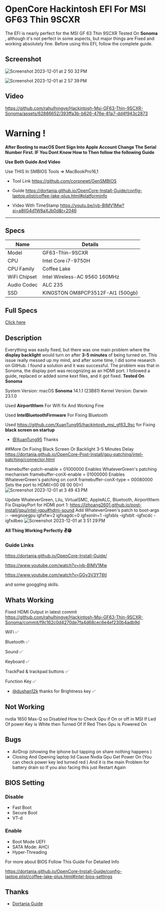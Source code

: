 
# OpenCore Hackintosh EFI For MSI GF63 Thin 9SCXR 

The EFI is nearly perfect for the MSI GF 63 Thin 9SCXR Tested On  **Sonoma** , although it's not perfect in some aspects, but major things are Fixed and working absolutely fine. Before using this EFI, follow the complete guide.
## Screenshot
![Screenshot 2023-12-01 at 2 50 32 PM](https://github.com/rahulhingve/Hackintosh-Msi-GF63-Thin-9SCXR-Sonoma/assets/62886652/b8c63940-25a5-463f-8a3e-4fff7a271c4a)

![Screenshot 2023-12-01 at 2 57 39 PM](https://github.com/rahulhingve/Hackintosh-Msi-GF63-Thin-9SCXR-Sonoma/assets/62886652/9f1e7460-a8b0-483b-a267-2cc28a7ab4c0)



## Video




https://github.com/rahulhingve/Hackintosh-Msi-GF63-Thin-9SCXR-Sonoma/assets/62886652/393ffa3b-b626-476e-81a7-dd4f943c2873










# Warning !

**After Booting to macOS Dont Sign Into Apple Account Change The Serial Number  First. IF You Dont Know How to Then follow the following Guide**

**Use Both Guide And Video**

Use THIS In SMBIOS Tools =>    MacBookPro16,1


- Tool Link
https://github.com/corpnewt/GenSMBIOS

-  Guide
https://dortania.github.io/OpenCore-Install-Guide/config-laptop.plist/coffee-lake-plus.html#platforminfo

- Video With TimeStamp
https://youtu.be/jvb-BIMV1Mw?si=a8llG4d1W8aXJb0d&t=2046
<hr>

## Specs













| Name             | Details                                                                |
| ----------------- | ------------------------------------------------------------------ |
|Model|GF63-Thin-9SCXR|
| CPU | Intel Core i7-9750H   |
| CPU Family |  Coffee Lake  |
| WiFi Chipset |Intel Wireless-AC 9560 160MHz  |
| Audio Codec |  ALC 235  |
| SSD |  KINGSTON OM8PCP3512F-AI1 (500gb) |




## Full Specs

[Click here](https://www.msi.com/Laptop/GF63-Thin-9SCXR/Specification)


## Description

Everything was easily fixed, but there was one main problem where the **display backlight** would turn on after **3-5 minutes** of being turned on. This issue really messed up my mind, and after some time, I did some research on GitHub. I found a solution and it was successful. The problem was that in Sonoma, the display port was recognizing as an HDMI port. I followed a guide, replaced or added some kext files, and it got fixed.
**Tested On Sonoma**

   System Version:	macOS **Sonoma** 14.1.1 (23B81)
  Kernel Version:	Darwin 23.1.0

Used **AirportItlwm** For Wifi fix And Working Fine

Used **IntelBluetoothFirmware** For Fixing Bluetooth

Used https://github.com/XuanTung95/hackintosh_msi_gf63_9sc for Fixing **black screen on startup**
- [@XuanTung95](https://github.com/XuanTung95) Thanks

##More On Fixing Black Screen Or Backlight 3-5 Minutes Delay 
https://dortania.github.io/OpenCore-Post-Install/gpu-patching/intel-patching/connector.html

framebuffer-patch-enable = 01000000 Enables WhateverGreen's patching mechanism framebuffer-conX-enable = 01000000 Enables WhateverGreen's patching on conX framebuffer-conX-type = 00080000 Sets the port to HDMI(<00 08 00 00>)
![Screenshot 2023-12-01 at 3 49 43 PM](https://github.com/rahulhingve/Hackintosh-Msi-GF63-Thin-9SCXR-Sonoma/assets/62886652/a783eb94-7155-49a0-ba90-a8fd1044c366)




Update WhateverGreen, Lilu, VirtualSMC, AppleALC, Bluetooth, Airportltlwm
Fix DisplayPort for HDMI port 1: https://lzhoang2601.github.io/post-install/gpu/intel-igpu#hdmi-sound
Add WhateverGreen's patch to boot-args :-  -wegnoegpu igfxfw=2 igfxagdc=0  igfxonln=1 -igfxbls -igfxblt -igfxcdc -igfxdbeo
![Screenshot 2023-12-01 at 3 51 29 PM](https://github.com/rahulhingve/Hackintosh-Msi-GF63-Thin-9SCXR-Sonoma/assets/62886652/fa29786e-e9ee-4116-8ceb-4fc9ddbf6c6e)


**All Thing Working Perfectly ✌😁**


### Guide Links
https://dortania.github.io/OpenCore-Install-Guide/

https://www.youtube.com/watch?v=jvb-BIMV1Mw  

https://www.youtube.com/watch?v=GGy3V3YT6tI

and some googgling skills.

##  Whats Working 
Fixed HDMI Output in latest commit
https://github.com/rahulhingve/Hackintosh-Msi-GF63-Thin-9SCXR-Sonoma/commit/f9c162c0d4270de7fa4d68cec6e4ef230b4adb9d

WiFi      ✅

Bluetooth ✅

Sound    ✅

Keyboard ✅

TrackPad  & trackpad buttons ✅

Function Key ✅

- [@dushan12k](https://github.com/dushan12k) thanks for Brightness key ✅

##  Not Working
nvdia 1650 Max-Q so Disabled
How to Check Gpu if On or off  in MSI
If Led Of power Key is White then Turned Of
If Red Then Gpu is Powered On

## Bugs
- AirDrop  (showing the iphone but tapping on share nothing happens )
- Closing And Opening  laptop lid  Cause Nvdia Gpu Get Power On (You can check power key led turned red ) And it is the main Problem for battery drain so If you also facing this just Restart Again

## BIOS Setting 
### Disable 
- Fast Boot
- Secure Boot
- VT-d
### Enable
- Boot Mode UEFI
- SATA Mode: AHCI
- Hyper-Threading


For more about BIOS Follow This Guide For Detailed Info

https://dortania.github.io/OpenCore-Install-Guide/config-laptop.plist/coffee-lake-plus.html#intel-bios-settings










## Thanks 
- [Dortania Guide](https://dortania.github.io/OpenCore-Install-Guide/)
